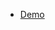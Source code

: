 - [Demo](https://rexrainbow.github.io/phaser3-rex-notes/examples/ui-scrollablepanel/dragdrop/app/index.html)
